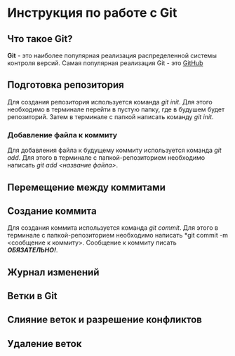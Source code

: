 # Инструкция по работе с Git

## Что такое Git?
**Git** - это наиболее популярная реализация распределенной системы контроля версий. Самая популярная реализация Git - это [GitHub](https://github.com/)
## Подготовка репозитория
Для создания репозитория используется команда *git init*. Для этого необходимо в терминале перейти в пустую папку, где в будушем будет репозиторий. Затем в терминале с папкой написать команду *git init*.

### Добавление файла к коммиту
Для добавления файла к будущему коммиту используется команда *git add*. Для этого в терминале с папкой-репозиторием необходимо написать *git add <название файла>*.
## Перемещение между коммитами

## Создание коммита
Для создания коммита используется команда *git commit*. Для этого в терминале с папкой-репозиторием необходимо написать *git commit -m <сообщение к коммиту>. Сообщение к коммиту писать ***ОБЯЗАТЕЛЬНО!***.

## Журнал изменений

## Ветки в Git

## Слияние веток и разрешение конфликтов

## Удаление веток